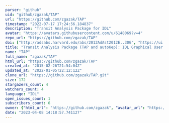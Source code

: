 ```yaml
---
parser: "github"
uid: "github/zgazak/TAP"
url: "https://github.com/zgazak/TAP"
timestamp: "2022-07-17 17:24:56.184837"
description: "Transit Analysis Package for IDL"
avatar: "https://avatars.githubusercontent.com/u/6148069?v=4"
repo_url: "https://github.com/zgazak/TAP"
doi: ["http://adsabs.harvard.edu/abs/2012AdAst2012E..30G", "https://ui.adsabs.harvard.edu/abs/2011ascl.soft06014G/abstract"]
title: "Transit Analysis Package (TAP and autoKep): IDL Graphical User Interfaces for Extrasolar Planet Transit Photometry"
name: "TAP"
full_name: "zgazak/TAP"
html_url: "https://github.com/zgazak/TAP"
created_at: "2015-02-26T21:54:04Z"
updated_at: "2022-01-05T22:12:12Z"
clone_url: "https://github.com/zgazak/TAP.git"
size: 172
stargazers_count: 4
watchers_count: 4
language: "IDL"
open_issues_count: 1
subscribers_count: 6
owner: {"html_url": "https://github.com/zgazak", "avatar_url": "https://avatars.githubusercontent.com/u/6148069?v=4", "login": "zgazak", "type": "User"}
date: "2023-04-08 14:18:57.741127"
---
```

